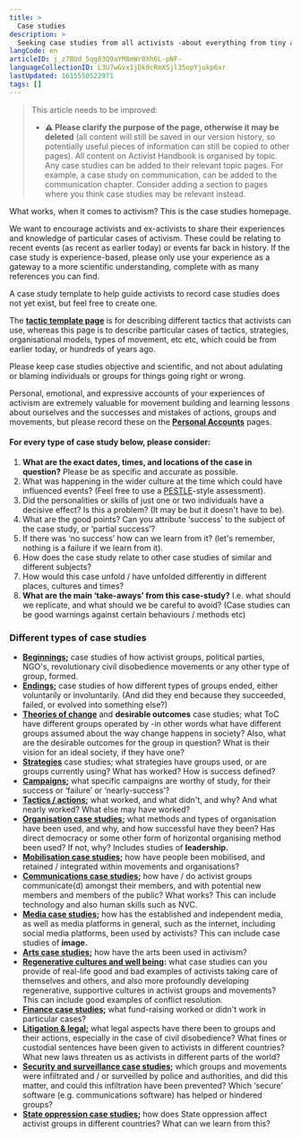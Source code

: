 ```yaml
---
title: >
  Case studies
description: >
  Seeking case studies from all activists -about everything from tiny actions to huge movements!
langCode: en
articleID: j_z7BUd_5qg83Q9aYM8mWr0Xh6L-pNF-
languageCollectionID: L3U7wGvx1jDk0cRmXSjl35opYjukp6xr
lastUpdated: 1615550522971
tags: []
---
```


> This article needs to be improved:
> 
> -   **⚠️ Please clarify the purpose of the page, otherwise it may be deleted** (all content will still be saved in our version history, so potentially useful pieces of information can still be copied to other pages). All content on Activist Handbook is organised by topic. Any case studies can be added to their relevant topic pages. For example, a case study on communication, can be added to the communication chapter. Consider adding a section to pages where you think case studies may be relevant instead.

What works, when it comes to activism? This is the case studies homepage.

We want to encourage activists and ex-activists to share their experiences and knowledge of particular cases of activism. These could be relating to recent events (as recent as earlier today) or events far back in history. If the case study is experience-based, please only use your experience as a gateway to a more scientific understanding, complete with as many references you can find.

A case study template to help guide activists to record case studies does not yet exist, but feel free to create one.

The [**tactic template page**](/template/tactic) is for describing different tactics that activists can use, whereas this page is to describe particular cases of tactics, strategies, organisational models, types of movement, etc etc, which could be from earlier today, or hundreds of years ago.

Please keep case studies objective and scientific, and not about adulating or blaming individuals or groups for things going right or wrong.

Personal, emotional, and expressive accounts of your experiences of activism are extremely valuable for movement building and learning lessons about ourselves and the successes and mistakes of actions, groups and movements, but please record these on the [**Personal Accounts**](/wellbeing/personal-accounts) pages.

#### For every type of case study below, please consider:

1.  **What are the exact dates, times, and locations of the case in question?** Please be as specific and accurate as possible.
2.  What was happening in the wider culture at the time which could have influenced events? (Feel free to use a [PESTLE](/strategy/intel/PESTLE)\-style assessment).
3.  Did the personalities or skills of just one or two individuals have a decisive effect? Is this a problem? (It may be but it doesn't have to be).
4.  What are the good points? Can you attribute ‘success’ to the subject of the case study, or ‘partial success’?
5.  If there was ‘no success’ how can we learn from it? (let's remember, nothing is a failure if we learn from it).
6.  How does the case study relate to other case studies of similar and different subjects?
7.  How would this case unfold / have unfolded differently in different places, cultures and times?
8.  **What are the main ‘take-aways’ from this case-study?** I.e. what should we replicate, and what should we be careful to avoid? (Case studies can be good warnings against certain behaviours / methods etc)

### Different types of case studies

-   [**Beginnings**](/strategy/case-studies/beginnings)**;** case studies of how activist groups, political parties, NGO's, revolutionary civil disobedience movements or any other type of group, formed.
-   [**Endings**](/strategy/case-studies/endings)**;** case studies of how different types of groups ended, either voluntarily or involuntarily. (And did they end because they succeeded, failed, or evolved into something else?)
-   [**Theories of change**](/strategy/case-studies/ToC-outcomes) and **desirable outcomes** case studies; what ToC have different groups operated by -in other words what have different groups assumed about the way change happens in society? Also, what are the desirable outcomes for the group in question? What is their vision for an ideal society, if they have one?
-   [**Strategies**](/strategy/case-studies/strategies-case-studies) case studies; what strategies have groups used, or are groups currently using? What has worked? How is success defined?
-   [**Campaigns**](/strategy/case-studies/campaigns-case-studies)**;** what specific campaigns are worthy of study, for their success or ‘failure’ or ‘nearly-success’?
-   [**Tactics / actions**](/strategy/case-studies/tactics-actions-case-studies)**;** what worked, and what didn't, and why? And what nearly worked? What else may have worked?
-   [**Organisation case studies**](/strategy/case-studies/organisation-case-studies)**;** what methods and types of organisation have been used, and why, and how successful have they been? Has direct democracy or some other form of horizontal organising method been used? If not, why? Includes studies of **leadership.**
-   [**Mobilisation case studies**](/strategy/case-studies/mobilisation-case-studies)**;** how have people been mobilised, and retained / integrated within movements and organisations?
-   [**Communications case studies**](/strategy/case-studies/comms-case-studies)**;** how have / do activist groups communicate(d) amongst their members, and with potential new members and members of the public? What works? This can include technology and also human skills such as NVC.
-   [**Media case studies;**](/strategy/case-studies/media-case-studies) how has the established and independent media, as well as media platforms in general, such as the internet, including social media platforms, been used by activists? This can include case studies of **image.**
-   [**Arts case studies**](/strategy/case-studies/arts-case-studies)**;** how have the arts been used in activism?
-   [**Regenerative cultures and well being**](/strategy/case-studies/regen-well-being-case-studies)**:** what case studies can you provide of real-life good and bad examples of activists taking care of themselves and others, and also more profoundly developing regenerative, supportive cultures in activist groups and movements? This can include good examples of conflict resolution.
-   [**Finance case studies**](/strategy/case-studies/finance-case-studies)**;** what fund-raising worked or didn't work in particular cases?
-   [**Litigation & legal;**](/strategy/case-studies/litigation-legal-case-studies) what legal aspects have there been to groups and their actions, especially in the case of civil disobedience? What fines or custodial sentences have been given to activists in different countries? What new laws threaten us as activists in different parts of the world?
-   [**Security and surveillance case studies**](/strategy/case-studies/security-surveillance-case-studies)**;** which groups and movements were infiltrated and / or surveilled by police and authorities, and did this matter, and could this infiltration have been prevented? Which ‘secure’ software (e.g. communications software) has helped or hindered groups?
-   [**State oppression case studies**](/strategy/case-studies/state-oppression-case-studies)**;** how does State oppression affect activist groups in different countries? What can we learn from this?